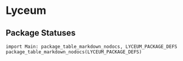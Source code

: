 # Lyceum

## Package Statuses

```@eval
import Main: package_table_markdown_nodocs, LYCEUM_PACKAGE_DEFS
package_table_markdown_nodocs(LYCEUM_PACKAGE_DEFS)
```